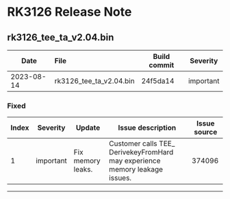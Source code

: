 # RK3126 Release Note

## rk3126_tee_ta_v2.04.bin

| Date       | File                    | Build commit | Severity  |
| ---------- | :---------------------- | ------------ | --------- |
| 2023-08-14 | rk3126_tee_ta_v2.04.bin | 24f5da14     | important |

### Fixed

| Index | Severity  | Update            | Issue description                                            | Issue source |
| ----- | --------- | ----------------- | ------------------------------------------------------------ | ------------ |
| 1     | important | Fix memory leaks. | Customer calls TEE_ DerivekeyFromHard may experience memory leakage issues. | 374096       |

------

